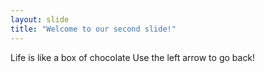 ```yaml
---
layout: slide
title: "Welcome to our second slide!"
---
```

Life is like a box of chocolate 
Use the left arrow to go back!
